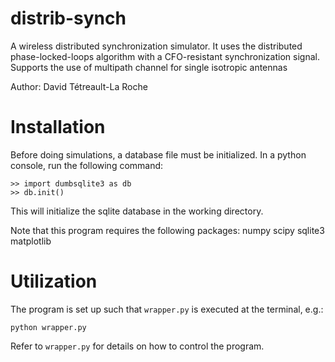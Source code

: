 # distrib-synch
A wireless distributed synchronization simulator. It uses the distributed phase-locked-loops algorithm with a CFO-resistant synchronization signal. 
Supports the use of multipath channel for single isotropic antennas


Author: David Tétreault-La Roche

# Installation
Before doing simulations, a database file must be initialized. In a python console, run the following command:
```
>> import dumbsqlite3 as db
>> db.init()
```
This will initialize the sqlite database in the working directory.

Note that this program requires the following packages:
numpy
scipy
sqlite3
matplotlib

# Utilization
The program is set up such that `wrapper.py` is executed at the terminal, e.g.:
```
python wrapper.py
```

Refer to `wrapper.py` for details on how to control the program.

